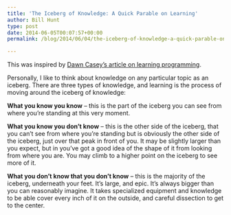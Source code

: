 ```yaml
---
title: 'The Iceberg of Knowledge: A Quick Parable on Learning'
author: Bill Hunt
type: post
date: 2014-06-05T00:07:57+00:00
permalink: /blog/2014/06/04/the-iceberg-of-knowledge-a-quick-parable-on-learning/

---
```

This was inspired by [Dawn Casey&#8217;s article on learning programming][1].

Personally, I like to think about knowledge on any particular topic as an iceberg. There are three types of knowledge, and learning is the process of moving around the iceberg of knowledge:

**What you know you know** &#8211; this is the part of the iceberg you can see from where you&#8217;re standing at this very moment.

**What you know you don&#8217;t know** &#8211; this is the other side of the iceberg, that you can&#8217;t see from where you&#8217;re standing but is obviously the other side of the iceberg, just over that peak in front of you. It may be slightly larger than you expect, but in you&#8217;ve got a good idea of the shape of it from looking from where you are. You may climb to a higher point on the iceberg to see more of it.

**What you don&#8217;t know that you don&#8217;t know** &#8211; this is the majority of the iceberg, underneath your feet. It&#8217;s large, and epic. It&#8217;s always bigger than you can reasonably imagine. It takes specialized equipment and knowledge to be able cover every inch of it on the outside, and careful dissection to get to the center.

 [1]: http://sdawncasey.wordpress.com/2014/06/04/things-developers-say/